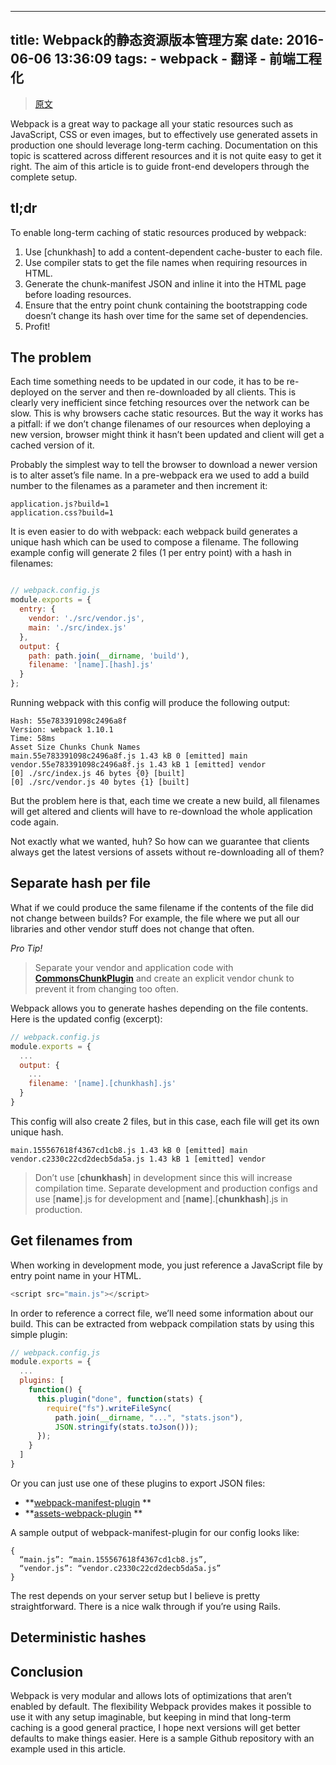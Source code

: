 

---
title: Webpack的静态资源版本管理方案
date: 2016-06-06 13:36:09
tags:
    - webpack
    - 翻译
    - 前端工程化
---

> [原文](https://medium.com/@okonetchnikov/long-term-caching-of-static-assets-with-webpack-1ecb139adb95#.skj8j8h4u)


Webpack is a great way to package all your static resources such as JavaScript, CSS or even images, but to effectively use generated assets in production one should leverage long-term caching. Documentation on this topic is scattered across different resources and it is not quite easy to get it right. The aim of this article is to guide front-end developers through the complete setup.

## tl;dr
To enable long-term caching of static resources produced by webpack:
1. Use [chunkhash] to add a content-dependent cache-buster to each file.
2. Use compiler stats to get the file names when requiring resources in HTML.
3. Generate the chunk-manifest JSON and inline it into the HTML page before loading resources.
4. Ensure that the entry point chunk containing the bootstrapping code doesn’t change its hash over time for the same set of dependencies.
5. Profit!


## The problem
Each time something needs to be updated in our code, it has to be re-deployed on the server and then re-downloaded by all clients. This is clearly very inefficient since fetching resources over the network can be slow. This is why browsers cache static resources. But the way it works has a pitfall: if we don’t change filenames of our resources when deploying a new version, browser might think it hasn’t been updated and client will get a cached version of it.

Probably the simplest way to tell the browser to download a newer version is to alter asset’s file name. In a pre-webpack era we used to add a build number to the filenames as a parameter and then increment it:
```
application.js?build=1
application.css?build=1
```
It is even easier to do with webpack: each webpack build generates a unique hash which can be used to compose a filename. The following example config will generate 2 files (1 per entry point) with a hash in filenames:

```js

// webpack.config.js
module.exports = {
  entry: {
    vendor: './src/vendor.js',
    main: './src/index.js'
  },
  output: {
    path: path.join(__dirname, 'build'),
    filename: '[name].[hash].js'
  }
};
```
Running webpack with this config will produce the following output:
```
Hash: 55e783391098c2496a8f
Version: webpack 1.10.1
Time: 58ms
Asset Size Chunks Chunk Names
main.55e783391098c2496a8f.js 1.43 kB 0 [emitted] main
vendor.55e783391098c2496a8f.js 1.43 kB 1 [emitted] vendor
[0] ./src/index.js 46 bytes {0} [built]
[0] ./src/vendor.js 40 bytes {1} [built]

```
But the problem here is that, each time we create a new build, all filenames will get altered and clients will have to re-download the whole application code again.

Not exactly what we wanted, huh? So how can we guarantee that clients always get the latest versions of assets without re-downloading all of them?

## Separate hash per file
What if we could produce the same filename if the contents of the file did not change between builds? For example, the file where we put all our libraries and other vendor stuff does not change that often.

*Pro Tip!*

>Separate your vendor and application code with **[CommonsChunkPlugin](http://webpack.github.io/docs/list-of-plugins.html#2-explicit-vendor-chunk)** and create an explicit vendor chunk to prevent it from changing too often.

Webpack allows you to generate hashes depending on the file contents. Here is the updated config (excerpt):

```js
// webpack.config.js
module.exports = {
  ...
  output: {
    ...
    filename: '[name].[chunkhash].js'
  }
}
```
This config will also create 2 files, but in this case, each file will get its own unique hash.

```
main.155567618f4367cd1cb8.js 1.43 kB 0 [emitted] main
vendor.c2330c22cd2decb5da5a.js 1.43 kB 1 [emitted] vendor
```
>Don’t use [**chunkhash**] in development since this will increase compilation time. Separate development and production configs and use [**name**].js for development and [**name**].[**chunkhash**].js in production.


## Get filenames from
When working in development mode, you just reference a JavaScript file by entry point name in your HTML.
```js
<script src="main.js"></script>
```
In order to reference a correct file, we’ll need some information about our build. This can be extracted from webpack compilation stats by using this simple plugin:
```js
// webpack.config.js
module.exports = {
  ...
  plugins: [
    function() {
      this.plugin("done", function(stats) {
        require("fs").writeFileSync(
          path.join(__dirname, "...", "stats.json"),
          JSON.stringify(stats.toJson()));
      });
    }
  ]
}
```
Or you can just use one of these plugins to export JSON files:
- **[webpack-manifest-plugin](https://www.npmjs.com/package/webpack-manifest-plugin ) **
- **[assets-webpack-plugin](https://www.npmjs.com/package/assets-webpack-plugin) **

A sample output of webpack-manifest-plugin for our config looks like:
```
{
  “main.js”: “main.155567618f4367cd1cb8.js”,
  “vendor.js”: “vendor.c2330c22cd2decb5da5a.js”
}
```
The rest depends on your server setup but I believe is pretty straightforward. There is a nice walk through if you’re using Rails.

## Deterministic hashes
## Conclusion
Webpack is very modular and allows lots of optimizations that aren’t enabled by default. The flexibility Webpack provides makes it possible to use it with any setup imaginable, but keeping in mind that long-term caching is a good general practice, I hope next versions will get better defaults to make things easier. Here is a sample Github repository with an example used in this article.